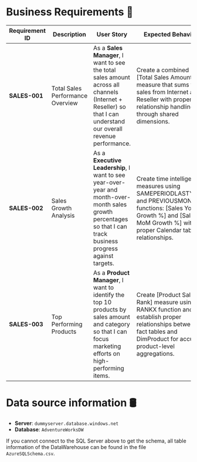 
 # Business Requirements 💼

| Requirement ID | Description | User Story | Expected Behavior |
|---------------|-------------|------------|-------------------|
| **SALES-001** | Total Sales Performance Overview | As a **Sales Manager**, I want to see the total sales amount across all channels (Internet + Reseller) so that I can understand our overall revenue performance. | Create a combined [Total Sales Amount] measure that sums the sales from Internet and Reseller with proper relationship handling through shared dimensions. |
| **SALES-002** | Sales Growth Analysis | As a **Executive Leadership**, I want to see year-over-year and month-over-month sales growth percentages so that I can track business progress against targets. | Create time intelligence measures using SAMEPERIODLASTYEAR and PREVIOUSMONTH functions: [Sales YoY Growth %] and [Sales MoM Growth %] with proper Calendar table relationships. |
| **SALES-003** | Top Performing Products | As a **Product Manager**, I want to identify the top 10 products by sales amount and category so that I can focus marketing efforts on high-performing items. | Create [Product Sales Rank] measure using RANKX function and establish proper relationships between fact tables and DimProduct for accurate product-level aggregations. |

# Data source information 🛢️

- **Server**: `dummyserver.database.windows.net`
- **Database**: `AdventureWorksDW`

If you cannot connect to the SQL Server above to get the schema, all table information of the DataWarehouse can be found in the file `AzureSQLSchema.csv`. 



